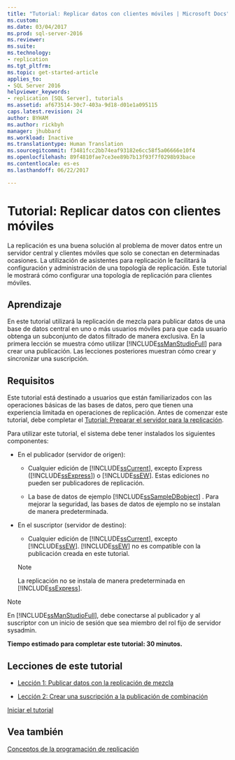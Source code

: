 ```yaml
---
title: "Tutorial: Replicar datos con clientes móviles | Microsoft Docs"
ms.custom: 
ms.date: 03/04/2017
ms.prod: sql-server-2016
ms.reviewer: 
ms.suite: 
ms.technology:
- replication
ms.tgt_pltfrm: 
ms.topic: get-started-article
applies_to:
- SQL Server 2016
helpviewer_keywords:
- replication [SQL Server], tutorials
ms.assetid: af673514-30c7-403a-9d18-d01e1a095115
caps.latest.revision: 24
author: BYHAM
ms.author: rickbyh
manager: jhubbard
ms.workload: Inactive
ms.translationtype: Human Translation
ms.sourcegitcommit: f3481fcc2bb74eaf93182e6cc58f5a06666e10f4
ms.openlocfilehash: 89f4810fae7ce3ee89b7b13f93f7f0298b93bace
ms.contentlocale: es-es
ms.lasthandoff: 06/22/2017

---
```

# <a name="tutorial-replicating-data-with-mobile-clients"></a>Tutorial: Replicar datos con clientes móviles
La replicación es una buena solución al problema de mover datos entre un servidor central y clientes móviles que solo se conectan en determinadas ocasiones. La utilización de asistentes para replicación le facilitará la configuración y administración de una topología de replicación. Este tutorial le mostrará cómo configurar una topología de replicación para clientes móviles.  
  
## <a name="what-you-will-learn"></a>Aprendizaje  
En este tutorial utilizará la replicación de mezcla para publicar datos de una base de datos central en uno o más usuarios móviles para que cada usuario obtenga un subconjunto de datos filtrado de manera exclusiva. En la primera lección se muestra cómo utilizar [!INCLUDE[ssManStudioFull](../../includes/ssmanstudiofull-md.md)] para crear una publicación. Las lecciones posteriores muestran cómo crear y sincronizar una suscripción.  
  
## <a name="requirements"></a>Requisitos  
Este tutorial está destinado a usuarios que están familiarizados con las operaciones básicas de las bases de datos, pero que tienen una experiencia limitada en operaciones de replicación. Antes de comenzar este tutorial, debe completar el [Tutorial: Preparar el servidor para la replicación](../../relational-databases/replication/tutorial-preparing-the-server-for-replication.md).  
  
Para utilizar este tutorial, el sistema debe tener instalados los siguientes componentes:  
  
-   En el publicador (servidor de origen):  
  
    -   Cualquier edición de [!INCLUDE[ssCurrent](../../includes/sscurrent-md.md)], excepto Express ([!INCLUDE[ssExpress](../../includes/ssexpress-md.md)]) o [!INCLUDE[ssEW](../../includes/ssew-md.md)]. Estas ediciones no pueden ser publicadores de replicación.  
  
    -   La base de datos de ejemplo [!INCLUDE[ssSampleDBobject](../../includes/sssampledbobject-md.md)] . Para mejorar la seguridad, las bases de datos de ejemplo no se instalan de manera predeterminada.  
  
-   En el suscriptor (servidor de destino):  
  
    -   Cualquier edición de [!INCLUDE[ssCurrent](../../includes/sscurrent-md.md)], excepto [!INCLUDE[ssEW](../../includes/ssew-md.md)]. [!INCLUDE[ssEW](../../includes/ssew-md.md)] no es compatible con la publicación creada en este tutorial.  
  
    > [!NOTE]  
    > La replicación no se instala de manera predeterminada en [!INCLUDE[ssExpress](../../includes/ssexpress-md.md)].  
  
> [!NOTE]  
> En [!INCLUDE[ssManStudioFull](../../includes/ssmanstudiofull-md.md)], debe conectarse al publicador y al suscriptor con un inicio de sesión que sea miembro del rol fijo de servidor sysadmin.  
  
**Tiempo estimado para completar este tutorial: 30 minutos.**  
  
## <a name="lessons-in-this-tutorial"></a>Lecciones de este tutorial  
  
-   [Lección 1: Publicar datos con la replicación de mezcla](../../relational-databases/replication/lesson-1-publishing-data-using-merge-replication.md)  
  
-   [Lección 2: Crear una suscripción a la publicación de combinación](../../relational-databases/replication/lesson-2-creating-a-subscription-to-the-merge-publication.md)  
  
[Iniciar el tutorial](../../relational-databases/replication/lesson-1-publishing-data-using-merge-replication.md)  
  
## <a name="see-also"></a>Vea también  
[Conceptos de la programación de replicación](../../relational-databases/replication/concepts/replication-programming-concepts.md)  
  
  
  

